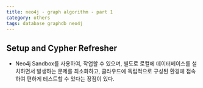 ```yaml
---
title: neo4j - graph algorithm - part 1
category: others
tags: database graphdb neo4j 
---
```


## Setup and Cypher Refresher

- Neo4j Sandbox를 사용하여, 작업할 수 있으며, 별도로 로컬에 데이터베이스를 설치하면서 발생하는 문제를 최소화하고, 클라우드에 독립적으로 구성된 환경에 접속하여 편하게 테스트할 수 있다는 장점이 있다.
